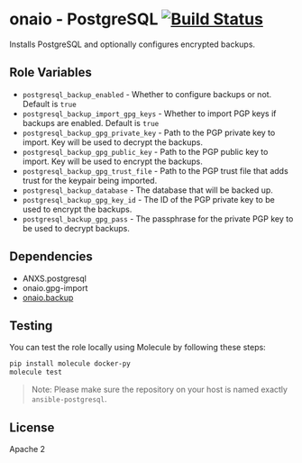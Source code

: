 onaio - PostgreSQL [![Build Status](https://travis-ci.org/onaio/ansible-postgresql.svg?branch=master)](https://travis-ci.org/onaio/ansible-postgresql)
=========

Installs PostgreSQL and optionally configures encrypted backups.

Role Variables
--------------

- `postgresql_backup_enabled` - Whether to configure backups or not. Default is `true`
- `postgresql_backup_import_gpg_keys` - Whether to import PGP keys if backups are enabled. Default is `true`
- `postgresql_backup_gpg_private_key` - Path to the PGP private key to import. Key will be used to decrypt the backups.
- `postgresql_backup_gpg_public_key` - Path to the PGP public key to import. Key will be used to encrypt the backups.
- `postgresql_backup_gpg_trust_file` - Path to the PGP trust file that adds trust for the keypair being imported.
- `postgresql_backup_database` - The database that will be backed up.
- `postgresql_backup_gpg_key_id` - The ID of the PGP private key to be used to encrypt the backups.
- `postgresql_backup_gpg_pass` - The passphrase for the private PGP key to be used to decrypt backups.

Dependencies
------------

- ANXS.postgresql
- onaio.gpg-import
- [onaio.backup](https://github.com/onaio/ansible-backup)

Testing
-------

You can test the role locally using Molecule by following these steps:

```sh
pip install molecule docker-py
molecule test
```

> Note: Please make sure the repository on your host is named exactly `ansible-postgresql`.

License
-------

Apache 2
